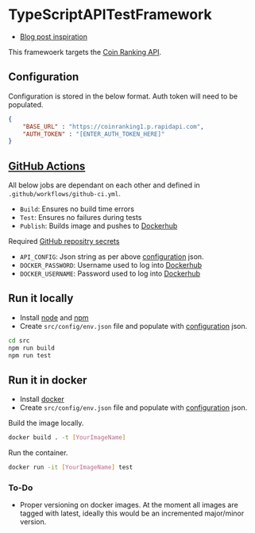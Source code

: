# TypeScriptAPITestFramework

- [Blog post inspiration](https://sylvain.pontoreau.com/2018/04/30/typescript-cucumber-getting-started)

This framewoerk targets the [Coin Ranking API](https://rapidapi.com/Coinranking/api/coinranking1).

## Configuration

Configuration is stored in the below format. Auth token will need to be populated.

```json
{
    "BASE_URL" : "https://coinranking1.p.rapidapi.com",
    "AUTH_TOKEN" : "[ENTER_AUTH_TOKEN_HERE]"
}
```

## [GitHub Actions](https://github.com/features/actions)

All below jobs are dependant on each other and defined in ```.github/workflows/github-ci.yml```.

- ```Build```: Ensures no build time errors
- ```Test```: Ensures no failures during tests
- ```Publish```: Builds image and pushes to [Dockerhub](https://hub.docker.com/)

Required [GitHub repositry secrets](https://docs.github.com/en/actions/security-guides/encrypted-secrets)

- ```API_CONFIG```: Json string as per above [configuration](#configuration) json.
- ```DOCKER_PASSWORD```: Username used to log into [Dockerhub](https://hub.docker.com/)
- ```DOCKER_USERNAME```: Password used to log into [Dockerhub](https://hub.docker.com/)

## Run it locally

- Install [node](https://nodejs.org/en/download/) and [npm](https://www.npmjs.com/)
- Create ```src/config/env.json``` file and populate with [configuration](#configuration) json.

```bash
cd src
npm run build
npm run test
```

## Run it in docker

- Install [docker](https://www.docker.com/products/docker-desktop)
- Create ```src/config/env.json``` file and populate with [configuration](#configuration) json.

Build the image locally.

```bash
docker build . -t [YourImageName] 
```

Run the container.

```bash
docker run -it [YourImageName] test 
```

### To-Do

- Proper versioning on docker images. At the moment all images are tagged with latest, ideally this would be an incremented major/minor version.
